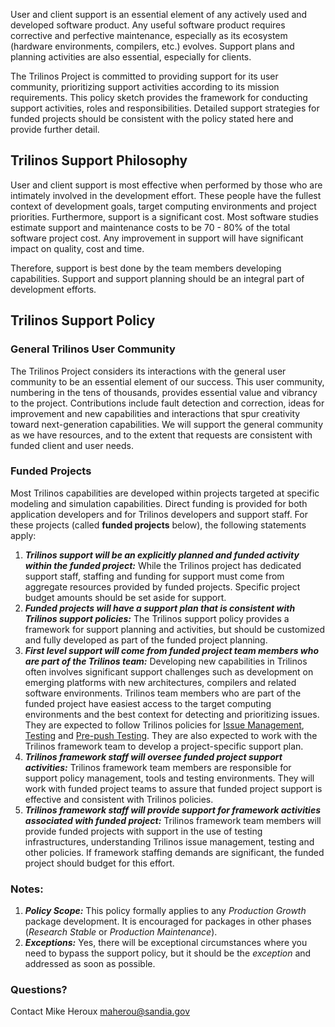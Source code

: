 User and client support is an essential element of any actively used and developed software product.  Any useful software product requires corrective and perfective maintenance, especially as its ecosystem (hardware environments, compilers, etc.) evolves.  Support plans and planning activities are also essential, especially for clients.  

The Trilinos Project is committed to providing support for its user community, prioritizing support activities according to its mission requirements.  This policy sketch provides the framework for conducting support activities, roles and responsibilities.  Detailed support strategies for funded projects should be consistent with the policy stated here and provide further detail.

## Trilinos Support Philosophy

User and client support is most effective when performed by those who are intimately involved in the development effort.  These people have the fullest context of development goals, target computing environments and project priorities.  Furthermore, support is a significant cost.  Most software studies estimate support and maintenance costs to be 70 - 80% of the total software project cost.  Any improvement in support will have significant impact on quality, cost and time.

Therefore, support is best done by the team members developing capabilities.  Support and support planning should be an integral part of development efforts.

## Trilinos Support Policy

### General Trilinos User Community 

The Trilinos Project considers its interactions with the general user community to be an essential element of our success.  This user community, numbering in the tens of thousands, provides essential value and vibrancy to the project.  Contributions include fault detection and correction, ideas for improvement and new capabilities and interactions that spur creativity toward next-generation capabilities.  We will support the general community as we have resources, and to the extent that requests are consistent with funded client and user needs.

### Funded Projects

Most Trilinos capabilities are developed within projects targeted at specific modeling and simulation capabilities.  Direct funding is provided for both application developers and for Trilinos developers and support staff.  For these projects (called **funded projects** below), the following statements apply:
1. _**Trilinos support will be an explicitly planned and funded activity within the funded project:**_ While the Trilinos project has dedicated support staff, staffing and funding for support must come from aggregate resources provided by funded projects.  Specific project budget amounts should be set aside for support.
1. _**Funded projects will have a support plan that is consistent with Trilinos support policies:**_ The Trilinos support policy provides a framework for support planning and activities, but should be customized and fully developed as part of the funded project planning.
1. _**First level support will come from funded project team members who are part of the Trilinos team:**_ Developing new capabilities in Trilinos often involves significant support challenges such as development on emerging platforms with new architectures, compilers and related software environments. Trilinos team members who are part of the funded project have easiest access to the target computing environments and the best context for detecting and prioritizing issues.  They are expected to follow Trilinos policies for [Issue Management](https://github.com/trilinos/Trilinos/wiki/Managing-Trilinos-Project-Issues), [Testing](https://github.com/trilinos/Trilinos/wiki/Trilinos-Testing-Policy) and [Pre-push Testing](https://github.com/trilinos/Trilinos/wiki/Policies-%7C-Safe-Checkin-Testing).  They are also expected to work with the Trilinos framework team to develop a project-specific support plan.
1. _**Trilinos framework staff will oversee funded project support activities:**_ Trilinos framework team members are responsible for support policy management, tools and testing environments. They will work with funded project teams to assure that funded project support is effective and consistent with Trilinos policies.
1. _**Trilinos framework staff will provide support for framework activities associated with funded project:**_  Trilinos framework team members will provide funded projects with support in the use of testing infrastructures, understanding Trilinos issue management, testing and other policies.  If framework staffing demands are significant, the funded project should budget for this effort.

### Notes:
1. _**Policy Scope:**_ This policy formally applies to any _Production Growth_ package development.  It is encouraged for packages in other phases (_Research Stable_ or _Production Maintenance_).
2. _**Exceptions:**_ Yes, there will be exceptional circumstances where you need to bypass the support policy, but it should be the _exception_ and addressed as soon as possible.

### Questions?
Contact Mike Heroux <maherou@sandia.gov>